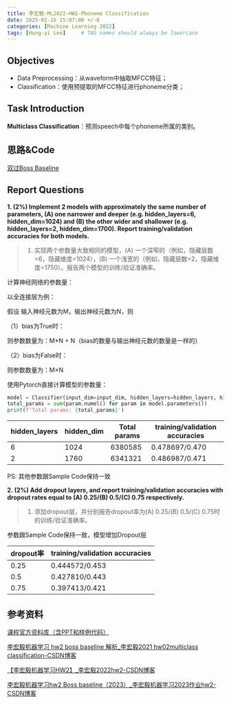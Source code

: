 ```yaml
---
title: 李宏毅-ML2022-HW2-Phoneme Classification
date: 2025-02-16 15:07:00 +/-8
categories: [Machine Learning 2022]
tags: [Hung-yi Lee]     # TAG names should always be lowercase
---
```


## Objectives

- Data Preprocessing：从waveform中抽取MFCC特征；
- Classification：使用预提取的MFCC特征进行phoneme分类；

## Task Introduction

**Multiclass Classification**：预测speech中每个phoneme所属的类别。

## 思路&Code

[双过Boss Baseline](https://github.com/Aaricis/Hung-yi-Lee-ML2022/tree/main/HW2)

## Report Questions

**1. (2%) Implement 2 models with approximately the same number of parameters, (A) one narrower and deeper (e.g. hidden_layers=6, hidden_dim=1024) and (B) the other wider and shallower (e.g. hidden_layers=2, hidden_dim=1700). Report training/validation accuracies for both models.**

> 1. 实现两个参数量大致相同的模型，(A) 一个深窄的（例如，隐藏层数=6，隐藏维度=1024），(B) 一个浅宽的（例如，隐藏层数=2，隐藏维度=1750）。报告两个模型的训练/验证准确率。

计算神经网络的参数量：

以全连接层为例：

假设 输入神经元数为M，输出神经元数为N，则

（1）bias为True时：

则参数数量为：M*N + N（bias的数量与输出神经元数的数量是一样的）

（2）bias为False时：

则参数数量为：M×N

使用Pytorch直接计算模型的参数量：

```python
model = Classifier(input_dim=input_dim, hidden_layers=hidden_layers, hidden_dim=hidden_dim)
total_params = sum(param.numel() for param in model.parameters())
print(f'Total params: {total_params}')
```

| hidden_layers | hidden_dim | Total params | training/validation accuracies |
| ------------- | ---------- | ------------ | ------------------------------ |
| 6             | 1024       | 6380585      | 0.478697/0.470                 |
| 2             | 1760       | 6341321      | 0.486987/0.471                 |

PS: 其他参数跟Sample Code保持一致

**2. (2%) Add dropout layers, and report training/validation accuracies with dropout rates equal to (A) 0.25/(B) 0.5/(C) 0.75 respectively.**

> 1. 添加dropout层，并分别报告dropout率为(A) 0.25/(B) 0.5/(C) 0.75时的训练/验证准确率。

参数跟Sample Code保持一致，模型增加Dropout层

| dropout率 | training/validation accuracies |
| --------- | ------------------------------ |
| 0.25      | 0.444572/0.453                 |
| 0.5       | 0.427810/0.443                 |
| 0.75      | 0.397413/0.421                 |



## 参考资料

[课程官方资料库（含PPT和样例代码）](https://speech.ee.ntu.edu.tw/~hylee/ml/2022-spring.php)

[李宏毅机器学习 hw2 boss baseline 解析_李宏毅2021 hw02multiclass classification-CSDN博客](https://blog.csdn.net/qq_43613342/article/details/127007955)

[【李宏毅机器学习HW2】_李宏毅2022hw2-CSDN博客](https://blog.csdn.net/detemination_/article/details/127194301)

[李宏毅机器学习hw2 Boss baseline（2023）_李宏毅机器学习2023作业hw2-CSDN博客](https://blog.csdn.net/asf2013/article/details/136402896)
